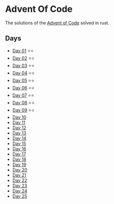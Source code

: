 # Advent Of Code

The solutions of the [Advent of Code](https://adventofcode.com/) solved in rust.

## Days

- [Day 01](https://github.com/nambrosini/adventofcode/tree/master/2019/day01) ⭐️⭐️
- [Day 02](https://github.com/nambrosini/adventofcode/tree/master/2019/day02) ⭐️⭐️
- [Day 03](https://github.com/nambrosini/adventofcode/tree/master/2019/day03) ⭐️⭐️
- [Day 04](https://github.com/nambrosini/adventofcode/tree/master/2019/day04) ⭐️⭐️
- [Day 05](https://github.com/nambrosini/adventofcode/tree/master/2019/day05) ⭐️⭐️
- [Day 06](https://github.com/nambrosini/adventofcode/tree/master/2019/day06) ⭐️⭐️
- [Day 07](https://github.com/nambrosini/adventofcode/tree/master/2019/day07) ⭐️⭐️
- [Day 08](https://github.com/nambrosini/adventofcode/tree/master/2019/day08) ⭐️⭐️
- [Day 09](https://github.com/nambrosini/adventofcode/tree/master/2019/day09) ⭐️⭐️
- [Day 10](https://github.com/nambrosini/adventofcode/tree/master/2019/day10)
- [Day 11](https://github.com/nambrosini/adventofcode/tree/master/2019/day11)
- [Day 12](https://github.com/nambrosini/adventofcode/tree/master/2019/day12)
- [Day 13](https://github.com/nambrosini/adventofcode/tree/master/2019/day13)
- [Day 14](https://github.com/nambrosini/adventofcode/tree/master/2019/day14)
- [Day 15](https://github.com/nambrosini/adventofcode/tree/master/2019/day15)
- [Day 16](https://github.com/nambrosini/adventofcode/tree/master/2019/day16)
- [Day 17](https://github.com/nambrosini/adventofcode/tree/master/2019/day17)
- [Day 18](https://github.com/nambrosini/adventofcode/tree/master/2019/day18)
- [Day 19](https://github.com/nambrosini/adventofcode/tree/master/2019/day19)
- [Day 20](https://github.com/nambrosini/adventofcode/tree/master/2019/day20)
- [Day 21](https://github.com/nambrosini/adventofcode/tree/master/2019/day21)
- [Day 22](https://github.com/nambrosini/adventofcode/tree/master/2019/day22)
- [Day 23](https://github.com/nambrosini/adventofcode/tree/master/2019/day23)
- [Day 24](https://github.com/nambrosini/adventofcode/tree/master/2019/day24)
- [Day 25](https://github.com/nambrosini/adventofcode/tree/master/2019/day25)
